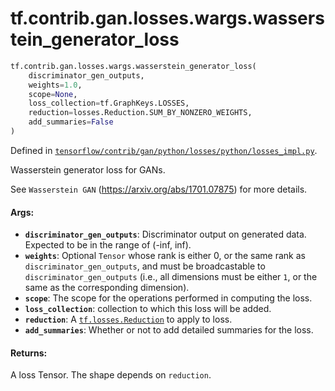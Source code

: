 <div itemscope itemtype="http://developers.google.com/ReferenceObject">
<meta itemprop="name" content="tf.contrib.gan.losses.wargs.wasserstein_generator_loss" />
<meta itemprop="path" content="Stable" />
</div>

# tf.contrib.gan.losses.wargs.wasserstein_generator_loss

``` python
tf.contrib.gan.losses.wargs.wasserstein_generator_loss(
    discriminator_gen_outputs,
    weights=1.0,
    scope=None,
    loss_collection=tf.GraphKeys.LOSSES,
    reduction=losses.Reduction.SUM_BY_NONZERO_WEIGHTS,
    add_summaries=False
)
```



Defined in [`tensorflow/contrib/gan/python/losses/python/losses_impl.py`](/code/stable/tensorflow/contrib/gan/python/losses/python/losses_impl.py).

Wasserstein generator loss for GANs.

See `Wasserstein GAN` (https://arxiv.org/abs/1701.07875) for more details.

#### Args:

* <b>`discriminator_gen_outputs`</b>: Discriminator output on generated data. Expected
    to be in the range of (-inf, inf).
* <b>`weights`</b>: Optional `Tensor` whose rank is either 0, or the same rank as
    `discriminator_gen_outputs`, and must be broadcastable to
    `discriminator_gen_outputs` (i.e., all dimensions must be either `1`, or
    the same as the corresponding dimension).
* <b>`scope`</b>: The scope for the operations performed in computing the loss.
* <b>`loss_collection`</b>: collection to which this loss will be added.
* <b>`reduction`</b>: A <a href="../../../../../tf/losses/Reduction.md"><code>tf.losses.Reduction</code></a> to apply to loss.
* <b>`add_summaries`</b>: Whether or not to add detailed summaries for the loss.


#### Returns:

A loss Tensor. The shape depends on `reduction`.